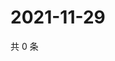 # 2021-11-29

共 0 条

<!-- BEGIN WEIBO -->
<!-- 最后更新时间 Mon Nov 29 2021 22:13:28 GMT+0800 (China Standard Time) -->

<!-- END WEIBO -->
